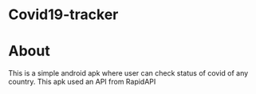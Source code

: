 # Covid19-tracker

# About
This is a simple android apk where user can check status of covid of any country.
This apk used an API from RapidAPI 
